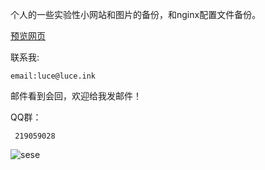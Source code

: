 个人的一些实验性小网站和图片的备份，和nginx配置文件备份。

<a href="https://luce-art.github.io/luce/">预览网页</a>


联系我:
 
    email:luce@luce.ink
   邮件看到会回，欢迎给我发邮件！

 QQ群：

     219059028
     
<img src="https://image.anosu.top/pixiv/direct" alt="sese">



























